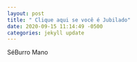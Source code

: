 ```yaml
---
layout: post
title: " Clique aqui se você é Jubilado"
date: 2020-09-15 11:14:49 -0500
categories: jekyll update
---
```


SéBurro Mano
